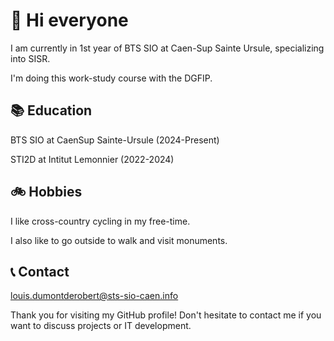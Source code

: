 # 👋 Hi everyone

I am currently in 1st year of BTS SIO at Caen-Sup Sainte Ursule, specializing into SISR.</p><p>I'm doing this work-study course with the DGFIP.





## 📚 Education
BTS SIO at CaenSup Sainte-Ursule (2024-Present)</p>
STI2D at Intitut Lemonnier (2022-2024)</p>

## 🚲 Hobbies </h2>

I like cross-country cycling in my free-time.</p>
I also like to go outside to walk and visit monuments.</p>



## 📞 Contact 
louis.dumontderobert@sts-sio-caen.info

Thank you for visiting my GitHub profile! Don't hesitate to contact me if you want to discuss projects or IT development.
